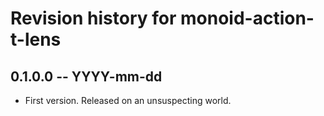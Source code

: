 # Revision history for monoid-action-t-lens

## 0.1.0.0 -- YYYY-mm-dd

* First version. Released on an unsuspecting world.

